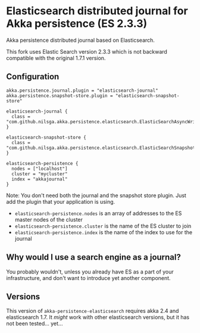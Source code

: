 # Elasticsearch distributed journal for Akka persistence (ES 2.3.3)

Akka persistence distributed journal based on Elasticsearch.

This fork uses Elastic Search version 2.3.3 which is not backward compatible with the original 1.7.1 version.

## Configuration

```
akka.persistence.journal.plugin = "elasticsearch-journal"
akka.persistence.snapshot-store.plugin = "elasticsearch-snapshot-store"

elasticsearch-journal {
  class = "com.github.nilsga.akka.persistence.elasticsearch.ElasticSearchAsyncWriteJournal"
}

elasticsearch-snapshot-store {
  class = "com.github.nilsga.akka.persistence.elasticsearch.ElasticSearchSnapshotStore"
}

elasticsearch-persistence {
  nodes = ["localhost"]
  cluster = "mycluster"
  index = "akkajournal"
}
```

Note: You don't need both the journal and the snapshot store plugin. Just add the plugin that your application is using.

* `elasticsearch-persistence.nodes` is an array of addresses to the ES master nodes of the cluster
* `elasticsearch-persistence.cluster` is the name of the ES cluster to join
* `elasticsearch-persistence.index` is the name of the index to use for the journal

## Why would I use a search engine as a journal?

You probably wouldn't, unless you already have ES as a part of your infrastructure, and don't want to introduce yet another component.

## Versions

This version of `akka-persistence-elasticsearch` requires akka 2.4 and elasticsearch 1.7. It _might_ work with other elasticsearch versions, but it has not been tested... yet...
